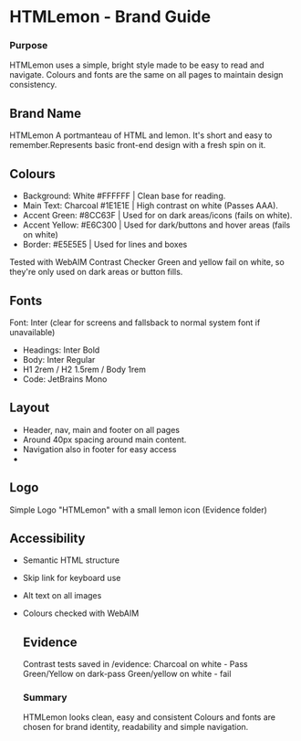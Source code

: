 # HTMLemon - Brand Guide

### Purpose
HTMLemon uses a simple, bright style made to be easy to read and navigate.
Colours and fonts are the same on all pages to maintain design consistency.

## Brand Name
HTMLemon 
A portmanteau of HTML and lemon. It's short and easy to remember.Represents basic front-end design with a fresh spin on it.

## Colours
- Background: White #FFFFFF | Clean base for reading.
- Main Text: Charcoal #1E1E1E | High contrast on white (Passes AAA).
- Accent Green: #8CC63F | Used for on dark areas/icons (fails on white).
- Accent Yellow: #E6C300 | Used for dark/buttons and hover areas (fails on white)
- Border: #E5E5E5 | Used for lines and boxes
  
Tested with WebAIM Contrast Checker
Green and yellow fail on white, so they're only used on dark areas or button fills.

## Fonts
Font: Inter (clear for screens and fallsback to normal system font if unavailable)
- Headings: Inter Bold
- Body: Inter Regular
- H1 2rem / H2 1.5rem / Body 1rem
- Code:  JetBrains Mono
  
## Layout
- Header, nav, main and footer on all pages
- Around 40px spacing around main content.
- Navigation also in footer for easy access
- 
## Logo 
Simple Logo "HTMLemon" with a small lemon icon (Evidence folder)

## Accessibility
- Semantic HTML structure 
- Skip link for keyboard use
- Alt text on all images
- Colours checked with WebAIM
  
  ## Evidence
  Contrast tests saved in /evidence:
  Charcoal on white - Pass
  Green/Yellow on dark-pass
  Green/yellow on white - fail
  
  ### Summary
  HTMLemon looks clean, easy and consistent
  Colours and fonts are chosen for brand identity, readability and simple navigation.
